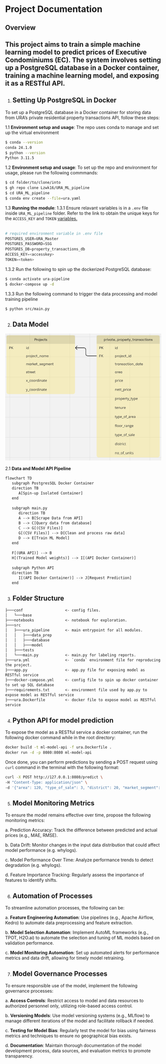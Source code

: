 # Project Documentation

## Overview
This project aims to train a simple machine learning model to predict prices of Executive Condominiums (EC). The system involves setting up a PostgreSQL database in a Docker container, training a machine learning model, and exposing it as a RESTful API.
---

1. ## Setting Up PostgreSQL in Docker

To set up a PostgreSQL database in a Docker container for storing data from URA’s private residential property transactions API, follow these steps:

1.1 **Environment setup and usage**:
The repo uses conda to manage and set up the virtual environment
```bash
$ conda --version
conda 24.1.0
$ python --version
Python 3.11.5
```

1.2 **Environment setup and usage**:
To set up the repo and environment for usage, please run the following
commmands:

```bash
$ cd folder/to/clone/into
$ gh repo clone Lzwk16/URA_ML_pipeline
$ cd URA_ML_pipeline
$ conda env create --file=ura.yaml
```
1.3 **Running the module**:
1.3.1 Ensure relavant variables is in a `.env` file inside `URA_ML_pipeline`
   folder. Refer to the link to obtain the unique keys for the `ACCESS_KEY` and `TOKEN` [variables.](https://www.ura.gov.sg/maps/api/#private-residential-property-transactions)
```python

# required environment variable in .env file
POSTGRES_USER=URA_Master
POSTGRES_PASSWORD=SSG
POSTGRES_DB=property_transactions_db
ACCESS_KEY=<accesskey>
TOKEN=<token>
```
1.3.2 Run the following to spin up the dockerized PostgreSQL database:
```bash
$ conda activate ura-pipeline
$ docker-compose up -d
```
1.3.3  Run the following command to trigger the data processing and model
training pipeline
```bash
$ python src/main.py
```

2. ## Data Model
![alt text](data_model_diagram.png)

2.1 **Data and Model API Pipeline**

```mermaid
flowchart TD
   subgraph PostgresSQL Docker Container
   direction TB
      A[Spin-up Isolated Container] 
   end

   subgraph main.py
      direction TB
      A --> B[Scrape Data from API]
      B --> C[Query data from database]
      C --> G[(CSV Files)]
      G[(CSV Files)] --> D[Clean and process raw data]
      D --> E[Train ML Model]
   end
   
   F[(URA API)] --> B
   H[(Trained Model weights)] --> I[(API Docker Container)]

   subgraph Python API
   direction TB
      I[(API Docker Container)] --> J[Request Prediction]
   end
```

3. ## Folder Structure

```
├───conf                   <- config files.
│   └───base
├───notebooks              <- notebook for exploration.
├───src
│   ├───ura_pipeline       <- main entrypoint for all modules.
│   │   ├───data_prep
│   │   ├───database
│   │   ├───model
│   ├───tests
│   └───main.py            <- main.py for labeling reports.
├───ura.yml                <- `conda` environment file for reproducing the project.
├───app.py                 <- app.py file for exposing model as RESTful service
├───docker-compose.yml     <- config file to spin up docker container to set up SQL database
├───requirements.txt       <- environment file used by app.py to expose model as RESTful service
├───ura.Dockerfile         <- docker file to expose model as RESTful service
```
4. ## Python API for model prediction
To expose the model as a RESTful service a docker container, run the following
docker command while in the root directory:

```bash
docker build -t ml-model-api -f ura.Dockerfile .
docker run -d -p 8080:8080 ml-model-api
```

Once done, you can perform predictions by sending a POST request using `curl`
command in the terminal with the following format:
```bash
curl -X POST http://127.0.0.1:8080/predict \
-H "Content-Type: application/json" \
-d '{"area": 120, "type_of_sale": 3, "district": 20, "market_segment": "OCR", "x_coordinate": 30143.47773, "y_coordinate": 36550.59541, "year": 2021, "month": "01", "remaining_lease": 76, "middle_story": 5}'
```


5. ## Model Monitoring Metrics
To ensure the model remains effective over time, propose the following monitoring metrics:

a. Prediction Accuracy: Track the difference between predicted and actual prices
(e.g., MAE, RMSE).

b. Data Drift: Monitor changes in the input data distribution that could affect
model performance (e.g. whylogs).

c. Model Performance Over Time: Analyze performance trends to detect
degradation (e.g. whylogs).

d. Feature Importance Tracking: Regularly assess the importance of features to
identify shifts.

6. ## Automation of Processes

To streamline automation processes, the following can be:

a. **Feature Engineering Automation**:
Use pipelines (e.g., Apache Airflow, Kedro) to automate data preprocessing and
feature extraction.

b. **Model Selection Automation**:
Implement AutoML frameworks (e.g., TPOT, H2O.ai) to automate the selection and
tuning of ML models based on validation performance.

c. **Model Monitoring Automation**:
Set up automated alerts for performance metrics and data drift, allowing for timely model retraining.

7. ## Model Governance Processes

To ensure responsible use of the model, implement the following governance processes:

a. **Access Controls**:
Restrict access to model and data resources to authorized personnel only,
utilizing role-based access control.

b. **Versioning Models**:
Use model versioning systems (e.g., MLflow) to manage different iterations of
the model and facilitate rollback if needed.

c. **Testing for Model Bias**:
Regularly test the model for bias using fairness metrics and techniques to
ensure no geographical bias exists.

d. **Documentation**:
Maintain thorough documentation of the model development process, data sources, and evaluation metrics to promote transparency.